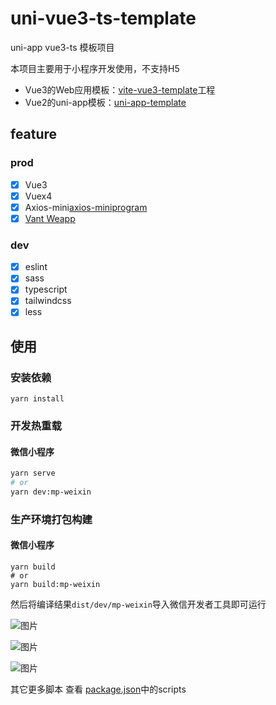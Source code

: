 # uni-vue3-ts-template
uni-app vue3-ts 模板项目

本项目主要用于小程序开发使用，不支持H5

* Vue3的Web应用模板：[vite-vue3-template](https://github.com/ATQQ/vite-vue3-template)工程
* Vue2的uni-app模板：[uni-app-template](https://github.com/ATQQ/uni-app-template)
## feature
### prod
* [x] Vue3
* [x] Vuex4
* [x] Axios-mini[axios-miniprogram](https://github.com/fluffff/axios-miniprogram#readme)
* [x] [Vant Weapp](https://vant-contrib.gitee.io/vant-weapp/#/home)

### dev
* [x] eslint
* [x] sass
* [x] typescript
* [x] tailwindcss
* [x] less
## 使用
### 安装依赖
```
yarn install
```

### 开发热重载
#### 微信小程序
```sh
yarn serve
# or
yarn dev:mp-weixin
```

### 生产环境打包构建
#### 微信小程序
```
yarn build
# or
yarn build:mp-weixin
```

然后将编译结果`dist/dev/mp-weixin`导入微信开发者工具即可运行


![图片](https://img.cdn.sugarat.top/mdImg/MTYzNzQxNjc3MjA4Mw==637416772083)

![图片](https://img.cdn.sugarat.top/mdImg/MTYzNzQxNjg4MTUwNA==637416881504)

![图片](https://img.cdn.sugarat.top/mdImg/MTYzNzQxNjY3OTY0NQ==637416679645)


其它更多脚本 查看 [package.json](./package.json)中的scripts
